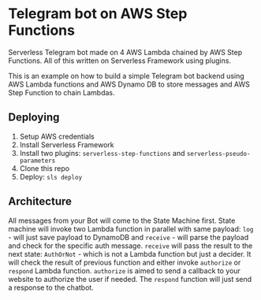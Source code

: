 # Telegram bot on AWS Step Functions
Serverless Telegram bot made on 4 AWS Lambda chained by AWS Step Functions. All of this written on Serverless Framework using plugins.

This is an example on how to build a simple Telegram bot backend using AWS Lambda functions and AWS Dynamo DB to store messages and AWS Step Function to chain Lambdas.

## Deploying

1. Setup AWS credentials
2. Install Serverless Framework
3. Install two plugins: `serverless-step-functions` and `serverless-pseudo-parameters`
4. Clone this repo
5. Deploy: `sls deploy`

## Architecture

All messages from your Bot will come to the State Machine first.
State machine will invoke two Lambda function in parallel with same payload:
`log` - will just save payload to DynamoDB and `receive` - will parse the payload and check for the specific auth message.
`receive` will pass the result to the next state: `AuthOrNot` - which is not a Lambda function but just a decider. It will check the result of previous function and either invoke `authorize` or `respond` Lambda function.
`authorize` is aimed to send a callback to your website to authorize the user if needed. The `respond` function will just send a response to the chatbot.
